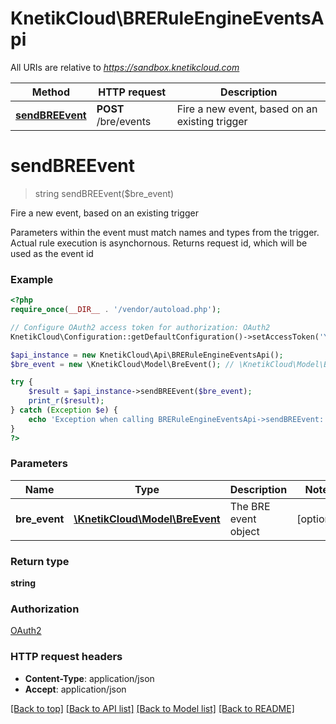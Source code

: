 # KnetikCloud\BRERuleEngineEventsApi

All URIs are relative to *https://sandbox.knetikcloud.com*

Method | HTTP request | Description
------------- | ------------- | -------------
[**sendBREEvent**](BRERuleEngineEventsApi.md#sendBREEvent) | **POST** /bre/events | Fire a new event, based on an existing trigger


# **sendBREEvent**
> string sendBREEvent($bre_event)

Fire a new event, based on an existing trigger

Parameters within the event must match names and types from the trigger. Actual rule execution is asynchornous.  Returns request id, which will be used as the event id

### Example
```php
<?php
require_once(__DIR__ . '/vendor/autoload.php');

// Configure OAuth2 access token for authorization: OAuth2
KnetikCloud\Configuration::getDefaultConfiguration()->setAccessToken('YOUR_ACCESS_TOKEN');

$api_instance = new KnetikCloud\Api\BRERuleEngineEventsApi();
$bre_event = new \KnetikCloud\Model\BreEvent(); // \KnetikCloud\Model\BreEvent | The BRE event object

try {
    $result = $api_instance->sendBREEvent($bre_event);
    print_r($result);
} catch (Exception $e) {
    echo 'Exception when calling BRERuleEngineEventsApi->sendBREEvent: ', $e->getMessage(), PHP_EOL;
}
?>
```

### Parameters

Name | Type | Description  | Notes
------------- | ------------- | ------------- | -------------
 **bre_event** | [**\KnetikCloud\Model\BreEvent**](../Model/\KnetikCloud\Model\BreEvent.md)| The BRE event object | [optional]

### Return type

**string**

### Authorization

[OAuth2](../../README.md#OAuth2)

### HTTP request headers

 - **Content-Type**: application/json
 - **Accept**: application/json

[[Back to top]](#) [[Back to API list]](../../README.md#documentation-for-api-endpoints) [[Back to Model list]](../../README.md#documentation-for-models) [[Back to README]](../../README.md)

